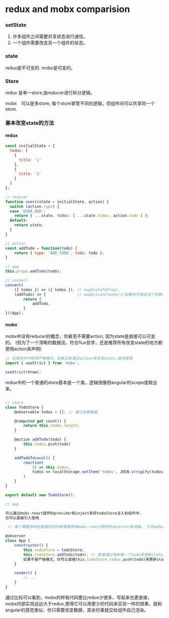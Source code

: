 # redux and mobx comparision 

### setState

1. 许多组件之间需要共享状态进行通信。
2. 一个组件需要改变另一个组件的状态。


### state

redux是不可变的.
mobx是可变的。

### Store

redux 是单一store,由reducer进行拆分逻辑。

mobx　可以是多store, 每个store掌管不同的逻辑，但组件间可以共享同一个store.

### 基本改变state的方法

#### redux

```js
const initialState = {
  todos: [
    {
      title: '1'
    },
    {
      title: '2'
    }
  ]
};

// reducer
function users(state = initialState, action) {
  switch (action.type) {
  case 'USER_ADD':
    return { ...state, todos: [ ...state.todos, action.todo ] };
  default:
    return state;
  }
}

// action
const addTodo = function(todo) {
	return { type: 'ADD_TODO', todo: todo };
}

// app
this.props.addTodo(todo);

// connect
connect(
	({ todos }) => ({ todos }), // mapStateToProps,
	(addTodo) => { 				// mapActionCreators(如果你不指定这个参数，就会将dispatch传入Props,由你自己来决定dispatch哪个action)
		return {
			addTodo,
		}	
})(App);
```

#### mobx


mobx中没有reducer的概念，你甚至不需要action, 因为state是直接可以可变的。
(但为了一个清晰的数据流，符合flux哲学，还是推荐所有改变state的地方都使用action来声明)

```js
// 在根文件中启用严格模式，如果没有通过action来改变state,就会报错
import { useStrict } from 'mobx';

useStrict(true);
```

redux中的一个普通的store基本是一个类。逻辑很像把angular的scope提取出来。

```js

// store
class TodoStore {
	@observable todos = []; // 建立依赖数据

	@computed get count() {
		return this.todos.length;
	}

	@action addTodo(todo) {
		this.todos.push(todo)
	}

	addTodoToLocal() {
		reaction(
			() => this.todos,
			todos => localStorage.setItem('todos', JOSN.strigify(todos));
		)
	}
}

export default new TodoStore();

// app

可以通过mobx-react提供的provider和inject来将todoStore注入到组件中，
也可以直接引入使用.

 // 每个需要用响应数据的组件都需要使用mobx-react提供的observer装饰器，　它将mobx的响应数据和react相连接，用来确保每次render函数中的响应数据更新之后，都重新render视图。

@observer
class App {
	constructor() {
		this.todoStore = todoStore;
		this.todoStore.addTodo(todo); // 直接通过来新增一个todo来更新state,
		如果不是严格模式，你可以直接this.todoStore.todos.push(todo)来更新state
	}

	render() {
		// ...
	}
}
```

通过比较可以看到，mobx的样板代码要比redux少很多，写起来也更直接，
mobx内部实现远远大于redux,使得它可以用更少的代码来实现一样的效果，就和angular的感觉类似，你只需要改变数据，其余的事就交给组件自己渲染。





























